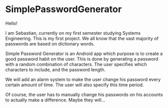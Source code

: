 # SimplePasswordGenerator

Hello!

I am Sebastian, currently on my first semester studying Systems Engineering. This is my first project. We all know that the vast majority of passwords are based on dictionary words.

Simple Password Generator is an Android app which purpose is to create a good password habit on the user. This is done by generating a password with a random combination of characters. The user specifies which characters to include, and the password length. 

We will add an alarm system to make the user change his password every certain amount of time. The user will also specify this time period.

Of course, the user has to manually change his passwords on his accounts to actually make a difference. Maybe they will...
